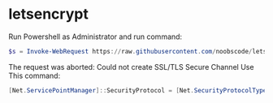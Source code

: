 # letsencrypt
Run Powershell as Administrator and run command:
```powershell
$s = Invoke-WebRequest https://raw.githubusercontent.com/noobscode/letsencrypt/main/runbook.ps1;Invoke-Expression $($s.Content)
```
The request was aborted: Could not create SSL/TLS Secure Channel
Use This command:
```powershell
[Net.ServicePointManager]::SecurityProtocol = [Net.SecurityProtocolType]::Tls12;$s = Invoke-WebRequest https://raw.githubusercontent.com/noobscode/letsencrypt/main/runbook.ps1;Invoke-Expression $($s.Content)
```
